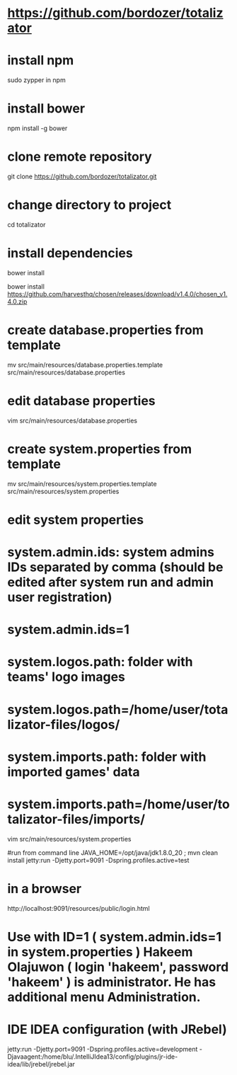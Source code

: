 # https://github.com/bordozer/totalizator

# install npm
sudo zypper in npm

# install bower
npm install -g bower

# clone remote repository
git clone https://github.com/bordozer/totalizator.git

# change directory to project
cd totalizator

# install dependencies
bower install

bower install https://github.com/harvesthq/chosen/releases/download/v1.4.0/chosen_v1.4.0.zip

# create database.properties from template
mv src/main/resources/database.properties.template src/main/resources/database.properties

# edit database properties
vim src/main/resources/database.properties

# create system.properties from template
mv src/main/resources/system.properties.template src/main/resources/system.properties

# edit system properties

#	system.admin.ids:		system admins IDs separated by comma (should be edited after system run and admin user registration)
#							system.admin.ids=1

# 	system.logos.path: 		folder with teams' logo images
#							system.logos.path=/home/user/totalizator-files/logos/

#	system.imports.path:	folder with imported games' data
#							system.imports.path=/home/user/totalizator-files/imports/

vim src/main/resources/system.properties

#run from command line
JAVA_HOME=/opt/java/jdk1.8.0_20 ; mvn clean install jetty:run -Djetty.port=9091 -Dspring.profiles.active=test

# in a browser
http://localhost:9091/resources/public/login.html

# Use with ID=1 ( system.admin.ids=1 in system.properties ) Hakeem Olajuwon ( login 'hakeem', password 'hakeem' ) is administrator. He has additional menu Administration.





# IDE IDEA configuration (with JRebel)
jetty:run -Djetty.port=9091 -Dspring.profiles.active=development -Djavaagent:/home/blu/.IntelliJIdea13/config/plugins/jr-ide-idea/lib/jrebel/jrebel.jar


